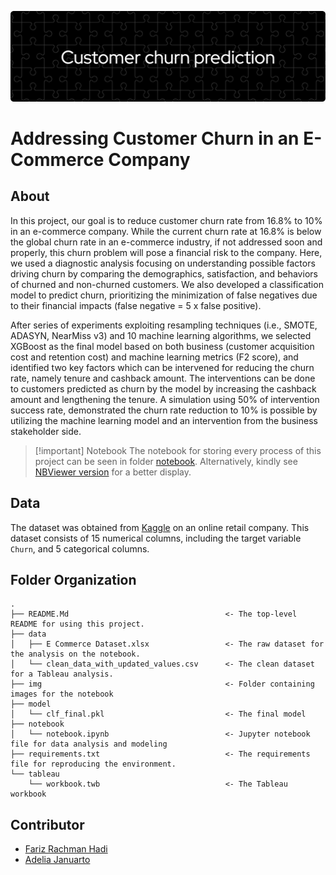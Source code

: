 ![header](header.png)
# Addressing Customer Churn in an E-Commerce Company

## About
In this project, our goal is to reduce customer churn rate from 16.8% to 10% in an e-commerce company. While the current churn rate at 16.8% is below the global churn rate in an e-commerce industry, if not addressed soon and properly, this churn problem will pose a financial risk to the company. Here, we used a diagnostic analysis focusing on understanding possible factors driving churn by comparing the demographics, satisfaction, and behaviors of churned and non-churned customers. We also developed a classification model to predict churn, prioritizing the minimization of false negatives due to their financial impacts (false negative = 5 x false positive). 

After series of experiments exploiting resampling techniques (i.e., SMOTE, ADASYN, NearMiss v3) and 10 machine learning algorithms, we selected XGBoost as the final model based on both business (customer acquisition cost and retention cost) and machine learning metrics (F2 score), and identified two key factors which can be intervened for reducing the churn rate, namely tenure and cashback amount. The interventions can be done to customers predicted as churn by the model by increasing the cashback amount and lengthening the tenure. A simulation using 50% of intervention success rate, demonstrated the churn rate reduction to 10% is possible by utilizing the machine learning model and an intervention from the business stakeholder side.

>[!important] Notebook
> The notebook for storing every process of this project can be seen in folder [notebook](https://github.com/LingAdeu/customer-churn-prediction/blob/main/notebook/notebook.ipynb). Alternatively, kindly see [NBViewer version](https://nbviewer.org/github/LingAdeu/customer-churn-prediction/blob/main/notebook/notebook.ipynb) for a better display.

## Data
The dataset was obtained from [Kaggle](https://www.kaggle.com/datasets/ankitverma2010/ecommerce-customer-churn-analysis-and-prediction) on an online retail company. This dataset consists of 15 numerical columns, including the target variable `Churn`, and 5 categorical columns. 

## Folder Organization
    .
    ├── README.Md                                   <- The top-level README for using this project.
    ├── data
    │   ├── E Commerce Dataset.xlsx                 <- The raw dataset for the analysis on the notebook.
    │   └── clean_data_with_updated_values.csv      <- The clean dataset for a Tableau analysis.
    ├── img                                         <- Folder containing images for the notebook
    ├── model
    │   └── clf_final.pkl                           <- The final model
    ├── notebook
    │   └── notebook.ipynb                          <- Jupyter notebook file for data analysis and modeling
    ├── requirements.txt                            <- The requirements file for reproducing the environment.
    └── tableau
        └── workbook.twb                            <- The Tableau workbook

## Contributor
- [Fariz Rachman Hadi](https://github.com/FarizHadi)
- [Adelia Januarto](https://github.com/LingAdeu)